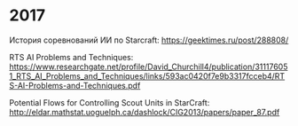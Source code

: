 # 2017

История соревнований ИИ по Starcraft: https://geektimes.ru/post/288808/

RTS AI Problems and Techniques: https://www.researchgate.net/profile/David_Churchill4/publication/311176051_RTS_AI_Problems_and_Techniques/links/593ac0420f7e9b3317fcceb4/RTS-AI-Problems-and-Techniques.pdf

Potential Flows for Controlling Scout Units in
StarCraft: http://eldar.mathstat.uoguelph.ca/dashlock/CIG2013/papers/paper_87.pdf

